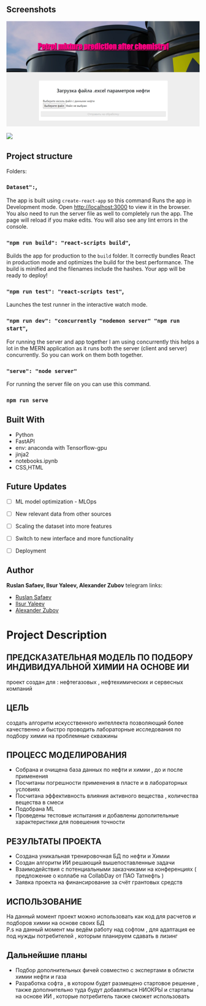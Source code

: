 <h1 align="center"><Petrol prediction></h1>

<p align="center"><project-description></p>

## Screenshots

![Home Page](/static/images/preview.jpg "Home Page")

![](/screenshots/2.png)

## Project structure

Folders:

### `Dataset":`,

The app is built using `create-react-app` so this command Runs the app in Development mode. Open [http://localhost:3000](http://localhost:3000) to view it in the browser. You also need to run the server file as well to completely run the app. The page will reload if you make edits.
You will also see any lint errors in the console.

### `"npm run build": "react-scripts build"`,

Builds the app for production to the `build` folder. It correctly bundles React in production mode and optimizes the build for the best performance. The build is minified and the filenames include the hashes. Your app will be ready to deploy!

### `"npm run test": "react-scripts test"`,

Launches the test runner in the interactive watch mode.

### `"npm run dev": "concurrently "nodemon server" "npm run start"`,

For running the server and app together I am using concurrently this helps a lot in the MERN application as it runs both the server (client and server) concurrently. So you can work on them both together.

### `"serve": "node server"`

For running the server file on you can use this command.

### `npm run serve`

## Built With

- Python
- FastAPI
- env: anaconda with Tensorflow-gpu
- jinja2
- notebooks.ipynb
- CSS,HTML

## Future Updates

- [ ] ML model optimization - MLOps
- [ ] New relevant data from other sources
- [ ] Scaling the dataset into more features
- [ ] Switch to new interface and more functionality
- [ ] Deployment 


## Author

**Ruslan Safaev, Ilsur Yaleev, Alexander Zubov**
telegram links:
- [Ruslan Safaev](https://t.me/MabelHUGO)
- [Ilsur Yaleev]( https://t.me/i_yaleev)
- [Alexander Zubov](https://t.me/dump5)

# Project Description
 ## ПРЕДСКАЗАТЕЛЬНАЯ МОДЕЛЬ ПО ПОДБОРУ ИНДИВИДУАЛЬНОЙ ХИМИИ НА ОСНОВЕ ИИ
 проект создан для : нефтегазовых , нефтехимических и сервесных компаний
 ## ЦЕЛЬ 
 создать алгоритм искусственного интеллекта позволяющий более качественно и быстро проводить лабораторные исследования по подбору химии на проблемные скважины
 ## ПРОЦЕСС МОДЕЛИРОВАНИЯ 
 - Собрана и очищена база данных по нефти и химии , до и после применения       
 - Посчитаны погрешности применения в пласте и в лабораторных условиях       
 - Посчитана эффективность влияния активного вещества , количества вещества в смеси           
 - Подобрана ML                                            
 - Проведены тестовые испытания и добавлены дополительные характеристики для повешения точности         
 ## РЕЗУЛЬТАТЫ ПРОЕКТА
 - Создана уникальная тренировочная БД по нефти и Химии      
 - Создан алгоритм ИИ решающий вышепоставленные задачи        
 - Взаимодействия с потенциальными заказчиками на конференциях ( предложение о коллабе на CollabDay от ПАО Татнефть )    
 - Заявка проекта на финансирование за счёт грантовых средств     
 ## ИСПОЛЬЗОВАНИЕ
 На данный момент проект можно использовать как код для расчетов и подборов химии на основе своих БД    
  P.s на данный момент мы ведём работу над софтом , для адаптация  ее под нужды потребителей , которым планируем сдавать в лизинг
 ## Дальнейшие планы        
 - Подбор дополнительных фичей совместно с экспертами в облисти химии нефти и газа           
 - Разработка софта , в котором будет размещено стартовое решение , также дополнительно туда будут добавляться НИОКРЫ и стартапы на основе ИИ , которые потребитель также сможет использовать 
